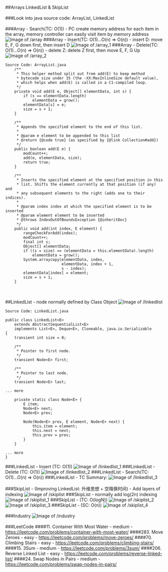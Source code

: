 ##Arrays LinkedList & SkipList
<br></br>
###Look into java source code: ArrayList, LinkedList
<br></br>
###Array - Search(TC: O(1)) - PC create memory address for each item in the array, memory controller can easily visit item by memory address
![Image of /array](imgs//array.jpg)
###Array - Insert(TC: O(1)...O(n) => O(n)) - insert D:  move E, F, G down first, then insert D
![Image of /array_1](imgs//array_1.jpg)
###Array - Delete(TC: O(1)...O(n) => O(n)) - delete Z:  delete Z first, then move E, F, G Up
![Image of /array_2](imgs//array_2.jpg)
```
Source Code: ArrayList.java
    /**
     * This helper method split out from add(E) to keep method
     * bytecode size under 35 (the -XX:MaxInlineSize default value),
     * which helps when add(E) is called in a C1-compiled loop.
     */
    private void add(E e, Object[] elementData, int s) {
        if (s == elementData.length)
            elementData = grow();
        elementData[s] = e;
        size = s + 1;
    }

    /**
     * Appends the specified element to the end of this list.
     *
     * @param e element to be appended to this list
     * @return {@code true} (as specified by {@link Collection#add})
     */
    public boolean add(E e) {
        modCount++;
        add(e, elementData, size);
        return true;
    }

    /**
     * Inserts the specified element at the specified position in this
     * list. Shifts the element currently at that position (if any) and
     * any subsequent elements to the right (adds one to their indices).
     *
     * @param index index at which the specified element is to be inserted
     * @param element element to be inserted
     * @throws IndexOutOfBoundsException {@inheritDoc}
     */
    public void add(int index, E element) {
        rangeCheckForAdd(index);
        modCount++;
        final int s;
        Object[] elementData;
        if ((s = size) == (elementData = this.elementData).length)
            elementData = grow();
        System.arraycopy(elementData, index,
                         elementData, index + 1,
                         s - index);
        elementData[index] = element;
        size = s + 1;
    }
```
<br></br>
##LinkedList - node normally defined by Class Object
![Image of /linkedlist](imgs//linkedlist.jpg)
```
Source Code: LinkedList.java

public class LinkedList<E>
    extends AbstractSequentialList<E>
    implements List<E>, Deque<E>, Cloneable, java.io.Serializable
{
    transient int size = 0;

    /**
     * Pointer to first node.
     */
    transient Node<E> first;

    /**
     * Pointer to last node.
     */
    transient Node<E> last;

... more

    private static class Node<E> {
        E item;
        Node<E> next;
        Node<E> prev;

        Node(Node<E> prev, E element, Node<E> next) {
            this.item = element;
            this.next = next;
            this.prev = prev;
        }
    }

... more
}
```
###LinkedList - Insert (TC: O(1))
![Image of /linkedlist_1](imgs//linkedlist_1.jpg)
###LinkedList - Delete (TC: O(1))
![Image of /linkedlist_2](imgs//linkedlist_2.jpg)
###LinkedList - Search(TC: O(1)...O(n) => O(n))
###LinkedList - TC Summary:
![Image of /linkedlist_3](imgs//linkedlist_3.jpg)
<br></br>
###SkipList - (Improving LinkedList: 升维思想 + 空降换时间) - Add layers of indexing
![Image of /skiplist](imgs//skiplist.jpg)
###SkipList - normally add log(2n) indexing
![Image of /skiplist_1](imgs//skiplist_1.jpg)
###SkipList - (TC: O(logN))
![Image of /skiplist_2](imgs//skiplist_2.jpg)
![Image of /skiplist_3](imgs//skiplist_3.jpg)
###SkipList - (SC: O(n))
![Image of /skiplist_4](imgs//skiplist_4.jpg)
<br></br>
###Industry
![Image of /industry](imgs//industry.jpg)
<br></br>
###LeetCode
####11. Container With Most Water - medium - https://leetcode.com/problems/container-with-most-water/
####283. Move Zeroes - easy - https://leetcode.com/problems/move-zeroes/
####70. Climbing Stairs - easy - https://leetcode.com/problems/climbing-stairs/
####15. 3Sum - medium - https://leetcode.com/problems/3sum/
####206. Reverse Linked List - easy - https://leetcode.com/problems/reverse-linked-list/
####24. Swap Nodes in Pairs - medium - https://leetcode.com/problems/swap-nodes-in-pairs/